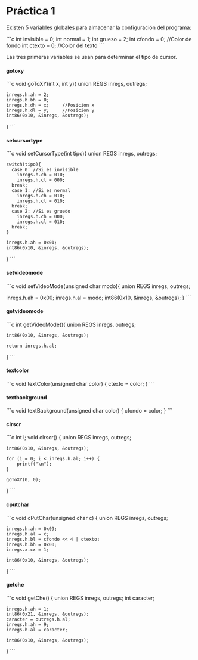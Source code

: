 # Práctica 1 #
Existen 5 variables globales para almacenar la configuración del programa:

´´´c
int invisible = 0;
int normal = 1;
int grueso = 2;
int cfondo = 0;  //Color de fondo
int ctexto = 0;  //Color del texto
´´´

Las tres primeras variables se usan para determinar el tipo de cursor.

#### gotoxy ####

´´´c
void goToXY(int x, int y){
    union REGS inregs, outregs;

    inregs.h.ah = 2;
    inregs.h.bh = 0;
    inregs.h.dh = x;     //Posicion x
    inregs.h.dl = y;     //Posicion y
    int86(0x10, &inregs, &outregs);
}
´´´

#### setcursortype ####

´´´c
void setCursorType(int tipo){
    union REGS inregs, outregs;

    switch(tipo){
      case 0: //Si es invisible
        inregs.h.ch = 010;
        inregs.h.cl = 000;
      break;
      case 1: //Si es normal
        inregs.h.ch = 010;
        inregs.h.cl = 010;
      break;
      case 2: //Si es gruedo
        inregs.h.ch = 000;
        inregs.h.cl = 010;
      break;
    }

    inregs.h.ah = 0x01;
    int86(0x10, &inregs, &outregs);
}
´´´

#### setvideomode ####


´´´c
void setVideoMode(unsigned char modo){
   union REGS inregs, outregs;

   inregs.h.ah = 0x00;
   inregs.h.al = modo;
   int86(0x10, &inregs, &outregs);
}
´´´

#### getvideomode ####

´´´c
int getVideoMode(){
    union REGS inregs, outregs;

    int86(0x10, &inregs, &outregs);

    return inregs.h.al;
}
´´´

#### textcolor ####

´´´c
void textColor(unsigned char color) {
    ctexto = color;
}
´´´

#### textbackground ####

´´´c
void textBackground(unsigned char color) {
    cfondo = color;
}
´´´

#### clrscr ####

´´´c
int i;
void clrscr() {
    union REGS inregs, outregs;

    int86(0x10, &inregs, &outregs);

    for (i = 0; i < inregs.h.al; i++) {
        printf("\n");
    }

    goToXY(0, 0);
}
´´´

#### cputchar ####

´´´c
void cPutChar(unsigned char c) {
    union REGS inregs, outregs;

    inregs.h.ah = 0x09;
    inregs.h.al = c;
    inregs.h.bl = cfondo << 4 | ctexto;
    inregs.h.bh = 0x00;
    inregs.x.cx = 1;

    int86(0x10, &inregs, &outregs);
}
´´´

#### getche ####

´´´c
void getChe() {
    union REGS inregs, outregs;
    int caracter;

    inregs.h.ah = 1;
    int86(0x21, &inregs, &outregs);
    caracter = outregs.h.al;
    inregs.h.ah = 9;
    inregs.h.al = caracter;

    int86(0x10, &inregs, &outregs);
}
´´´
